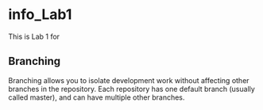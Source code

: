 # info_Lab1

This is Lab 1 for <Ivanna Buckley>

## Branching

Branching allows you to isolate development work without affecting other branches in the repository. Each repository has one default branch (usually called master), and can have multiple other branches.